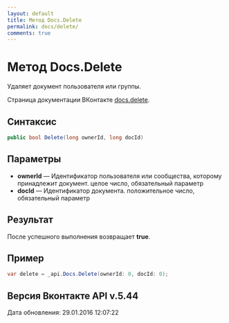 ```yaml
---
layout: default
title: Метод Docs.Delete
permalink: docs/delete/
comments: true
---
```

# Метод Docs.Delete
Удаляет документ пользователя или группы.

Страница документации ВКонтакте [docs.delete](https://vk.com/dev/docs.delete).

## Синтаксис
``` csharp
public bool Delete(long ownerId, long docId)
```

## Параметры
+ **ownerId** — Идентификатор пользователя или сообщества, которому принадлежит документ. целое число, обязательный параметр
+ **docId** — Идентификатор документа. положительное число, обязательный параметр

## Результат
После успешного выполнения возвращает **true**.

## Пример
``` csharp
var delete = _api.Docs.Delete(ownerId: 0, docId: 0);
```

## Версия Вконтакте API v.5.44
Дата обновления: 29.01.2016 12:07:22
